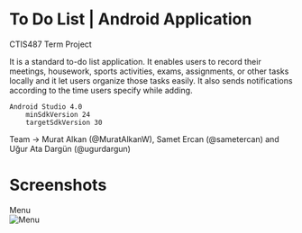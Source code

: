 # To Do List | Android Application
CTIS487 Term Project

It is a standard to-do list application. It enables users to record their meetings, housework, sports activities, exams, assignments, or
other tasks locally and it let users organize those tasks easily. It also sends notifications according to the time users specify while adding.

    Android Studio 4.0
        minSdkVersion 24
        targetSdkVersion 30


Team -> Murat Alkan (@MuratAlkanW), Samet Ercan (@sametercan) and Uğur Ata Dargün (@ugurdargun)

# Screenshots
Menu </br>
![Menu](https://images2.imgbox.com/b2/95/9fw1RwHT_o.png)
